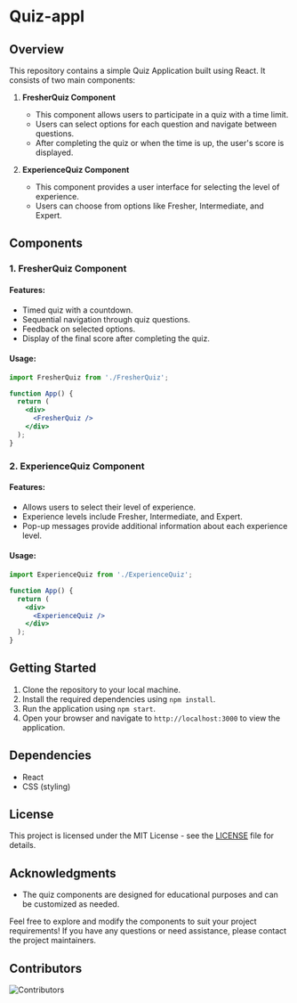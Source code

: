 

# Quiz-appl

## Overview

This repository contains a simple Quiz Application built using React. It consists of two main components:

1. **FresherQuiz Component**
   - This component allows users to participate in a quiz with a time limit.
   - Users can select options for each question and navigate between questions.
   - After completing the quiz or when the time is up, the user's score is displayed.

2. **ExperienceQuiz Component**
   - This component provides a user interface for selecting the level of experience.
   - Users can choose from options like Fresher, Intermediate, and Expert.

## Components

### 1. FresherQuiz Component

#### Features:
- Timed quiz with a countdown.
- Sequential navigation through quiz questions.
- Feedback on selected options.
- Display of the final score after completing the quiz.

#### Usage:

```jsx
import FresherQuiz from './FresherQuiz';

function App() {
  return (
    <div>
      <FresherQuiz />
    </div>
  );
}
```

### 2. ExperienceQuiz Component

#### Features:
- Allows users to select their level of experience.
- Experience levels include Fresher, Intermediate, and Expert.
- Pop-up messages provide additional information about each experience level.

#### Usage:

```jsx
import ExperienceQuiz from './ExperienceQuiz';

function App() {
  return (
    <div>
      <ExperienceQuiz />
    </div>
  );
}
```

## Getting Started

1. Clone the repository to your local machine.
2. Install the required dependencies using `npm install`.
3. Run the application using `npm start`.
4. Open your browser and navigate to `http://localhost:3000` to view the application.

## Dependencies

- React
- CSS (styling)

## License

This project is licensed under the MIT License - see the [LICENSE](LICENSE) file for details.

## Acknowledgments

- The quiz components are designed for educational purposes and can be customized as needed.

Feel free to explore and modify the components to suit your project requirements! If you have any questions or need assistance, please contact the project maintainers.

## Contributors

![Contributors](https://contrib.rocks/image?repo=sanjeevidev/quiz-appl&lastUpdate=37676)
